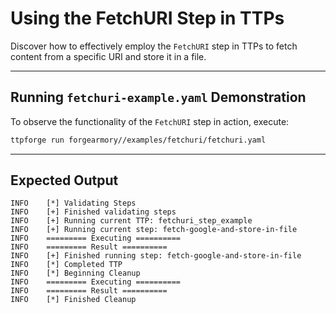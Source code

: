 # Using the FetchURI Step in TTPs

Discover how to effectively employ the `FetchURI` step in TTPs to fetch content
from a specific URI and store it in a file.

---

## Running `fetchuri-example.yaml` Demonstration

To observe the functionality of the `FetchURI` step in action, execute:

```bash
ttpforge run forgearmory//examples/fetchuri/fetchuri.yaml
```

---

## Expected Output

```text
INFO    [*] Validating Steps
INFO    [+] Finished validating steps
INFO    [+] Running current TTP: fetchuri_step_example
INFO    [+] Running current step: fetch-google-and-store-in-file
INFO    ========= Executing ==========
INFO    ========= Result ==========
INFO    [+] Finished running step: fetch-google-and-store-in-file
INFO    [*] Completed TTP
INFO    [*] Beginning Cleanup
INFO    ========= Executing ==========
INFO    ========= Result ==========
INFO    [*] Finished Cleanup
```
